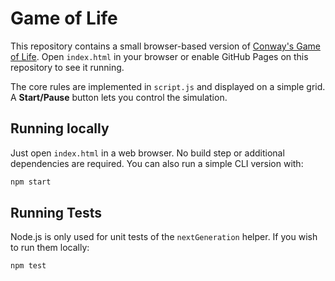 # Game of Life
This repository contains a small browser-based version of [Conway's Game of Life](https://en.wikipedia.org/wiki/Conway's_Game_of_Life). Open `index.html` in your browser or enable GitHub Pages on this repository to see it running.

The core rules are implemented in `script.js` and displayed on a simple grid. A **Start/Pause** button lets you control the simulation.

## Running locally

Just open `index.html` in a web browser. No build step or additional dependencies are required. You can also run a simple CLI version with:

```bash
npm start
```

## Running Tests

Node.js is only used for unit tests of the `nextGeneration` helper. If you wish to run them locally:

```bash
npm test
```
